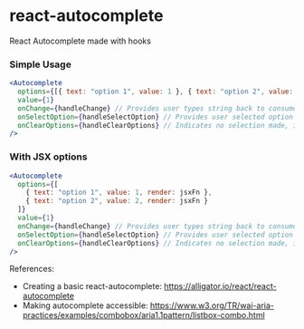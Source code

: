 # react-autocomplete

React Autocomplete made with hooks

### Simple Usage

```jsx
<Autocomplete
  options={[{ text: "option 1", value: 1 }, { text: "option 2", value: 2 }]}
  value={1}
  onChange={handleChange} // Provides user types string back to consumer
  onSelectOption={handleSelectOption} // Provides user selected option object back to consumer
  onClearOptions={handleClearOptions} // Indicates no selection made, input needs to be cleared
/>
```

### With JSX options

```jsx
<Autocomplete
  options={[
    { text: "option 1", value: 1, render: jsxFn },
    { text: "option 2", value: 2, render: jsxFn }
  ]}
  value={1}
  onChange={handleChange} // Provides user types string back to consumer
  onSelectOption={handleSelectOption} // Provides user selected option object back to consumer
  onClearOptions={handleClearOptions} // Indicates no selection made, input needs to be cleared
/>
```

References:

- Creating a basic react-autocomplete: https://alligator.io/react/react-autocomplete
- Making autocomplete accessible: https://www.w3.org/TR/wai-aria-practices/examples/combobox/aria1.1pattern/listbox-combo.html
